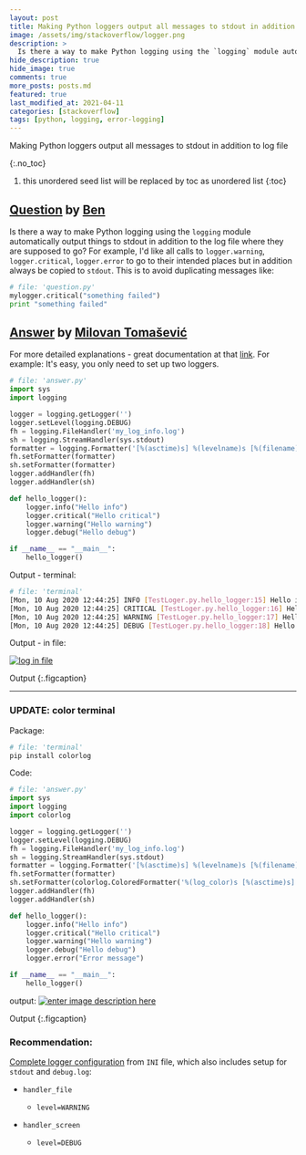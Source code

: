 ```yaml
---
layout: post
title: Making Python loggers output all messages to stdout in addition to log file
image: /assets/img/stackoverflow/logger.png
description: >
  Is there a way to make Python logging using the `logging` module automatically output things to stdout in addition to the log file where they are supposed to go?
hide_description: true
hide_image: true
comments: true
more_posts: posts.md
featured: true
last_modified_at: 2021-04-11
categories: [stackoverflow]
tags: [python, logging, error-logging]
---
```


Making Python loggers output all messages to stdout in addition to log file

{:.no_toc}
1. this unordered seed list will be replaced by toc as unordered list
{:toc}

## [Question](https://stackoverflow.com/questions/14058453/making-python-loggers-output-all-messages-to-stdout-in-addition-to-log-file) by [Ben](https://stackoverflow.com/users/4563947/ben)

Is there a way to make Python logging using the `logging` module automatically output things to stdout in addition to the log file where they are supposed to go? For example, I'd like all calls to `logger.warning`, `logger.critical`, `logger.error` to go to their intended places but in addition always be copied to `stdout`. This is to avoid duplicating messages like:

~~~py
# file: 'question.py'
mylogger.critical("something failed")
print "something failed"
~~~

## [Answer](https://stackoverflow.com/a/63338866/13155046) by [Milovan Tomašević](https://stackoverflow.com/users/13155046/milovan-tomašević)

For more detailed explanations - great documentation at that [link][1].
For example: It's easy, you only need to set up two loggers.  

```py
# file: 'answer.py'
import sys
import logging

logger = logging.getLogger('')
logger.setLevel(logging.DEBUG)
fh = logging.FileHandler('my_log_info.log')
sh = logging.StreamHandler(sys.stdout)
formatter = logging.Formatter('[%(asctime)s] %(levelname)s [%(filename)s.%(funcName)s:%(lineno)d] %(message)s', datefmt='%a, %d %b %Y %H:%M:%S')
fh.setFormatter(formatter)
sh.setFormatter(formatter)
logger.addHandler(fh)
logger.addHandler(sh)

def hello_logger():
    logger.info("Hello info")
    logger.critical("Hello critical")
    logger.warning("Hello warning")
    logger.debug("Hello debug")

if __name__ == "__main__":
    hello_logger()
```

Output - terminal:
```sh
# file: 'terminal'
[Mon, 10 Aug 2020 12:44:25] INFO [TestLoger.py.hello_logger:15] Hello info
[Mon, 10 Aug 2020 12:44:25] CRITICAL [TestLoger.py.hello_logger:16] Hello critical
[Mon, 10 Aug 2020 12:44:25] WARNING [TestLoger.py.hello_logger:17] Hello warning
[Mon, 10 Aug 2020 12:44:25] DEBUG [TestLoger.py.hello_logger:18] Hello debug
```

Output - in file:

[![log in file][2]][2]

Output
{:.figcaption}

***
### UPDATE: color terminal

Package:
```sh
# file: 'terminal'
pip install colorlog
```

Code:

```py
# file: 'answer.py'
import sys
import logging
import colorlog

logger = logging.getLogger('')
logger.setLevel(logging.DEBUG)
fh = logging.FileHandler('my_log_info.log')
sh = logging.StreamHandler(sys.stdout)
formatter = logging.Formatter('[%(asctime)s] %(levelname)s [%(filename)s.%(funcName)s:%(lineno)d] %(message)s', datefmt='%a, %d %b %Y %H:%M:%S')
fh.setFormatter(formatter)
sh.setFormatter(colorlog.ColoredFormatter('%(log_color)s [%(asctime)s] %(levelname)s [%(filename)s.%(funcName)s:%(lineno)d] %(message)s', datefmt='%a, %d %b %Y %H:%M:%S'))
logger.addHandler(fh)
logger.addHandler(sh)

def hello_logger():
    logger.info("Hello info")
    logger.critical("Hello critical")
    logger.warning("Hello warning")
    logger.debug("Hello debug")
    logger.error("Error message")

if __name__ == "__main__":
    hello_logger()
```

output:
[![enter image description here][3]][3]

Output
{:.figcaption}


### Recommendation:

[Complete logger configuration][4] from `INI` file, which also includes setup for `stdout` and `debug.log`:
- `handler_file`
   - `level=WARNING`
- `handler_screen`
   - `level=DEBUG`


  [1]: https://docs.python.org/3/howto/logging.html
  [2]: https://i.stack.imgur.com/edeFh.png
  [3]: https://i.stack.imgur.com/Q5gAi.png
  [4]: https://stackoverflow.com/questions/38537905/set-logging-levels/65975273#65975273